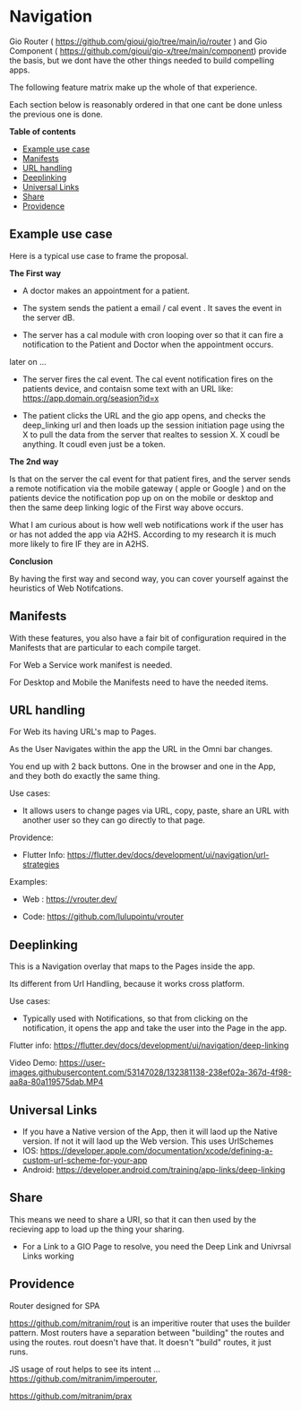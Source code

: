 # Navigation


Gio Router ( https://github.com/gioui/gio/tree/main/io/router ) and Gio Component ( https://github.com/gioui/gio-x/tree/main/component) provide the basis, but we dont have the other things needed to build compelling apps.

The following feature matrix make up the whole of that experience.

Each section below is reasonably ordered in that one cant be done unless the previous one is done.

**Table of contents**

- [Example use case](#example-use-case)
- [Manifests](#manifests)
- [URL handling](#url-handling)
- [Deeplinking](#deeplinking)
- [Universal Links](#universal-links)
- [Share](#share)
- [Providence](#providence)

## Example use case


Here is a typical use case to frame the proposal.

**The First way**

- A doctor makes an appointment for a patient.

- The system sends the patient a email / cal event . It saves the event in the server dB.

- The server has a cal module with cron looping over so that it can fire a notification to the Patient and Doctor when the appointment occurs. 

later on ...

- The server fires the cal event. The cal event notification fires on the patients device, and contaisn some text with an URL like: https://app.domain.org/seasion?id=x

- The patient clicks the URL and the gio app opens, and checks the deep_linking url and then loads up the session initiation page using the X to pull the data from the server that realtes to session X. X coudl be anything. It coudl even just be a token.


**The 2nd way**

Is that on the server the cal event for that patient fires, and the server sends a remote notification via the mobile gateway ( apple or Google ) and on the patients device the notification pop up on on the mobile or desktop and then the same deep linking logic of the First way above occurs.

What I am curious about is how well web notifications work if the user has or has not added the app via A2HS. According to my research it is much more likely to fire IF they are in A2HS.

**Conclusion**

By having the first way and second way, you can cover yourself against the heuristics of  Web Notifcations.


## Manifests

With these features, you also have a fair bit of configuration required in the Manifests that are particular to each compile target.

For Web a Service work manifest is needed.

For Desktop and Mobile the Manifests need to have the needed items.


## URL handling

For Web its having URL's map to Pages.

As the User Navigates within the app the URL in the Omni bar changes.

You end up with 2 back buttons. One in the browser and one in the App, and they both do exactly the same thing. 

Use cases:

- It allows users to change pages via URL, copy, paste, share an URL with another user so they can go directly to that page.

Providence:

- Flutter Info: https://flutter.dev/docs/development/ui/navigation/url-strategies

Examples:

- Web : https://vrouter.dev/

- Code: https://github.com/lulupointu/vrouter


## Deeplinking

This is a Navigation overlay that maps to the Pages inside the app.

Its different from Url Handling, because it works cross platform.

Use cases:

- Typically used with Notifications, so that from clicking on the notification, it opens the app and take the user into the Page in the app.

Flutter info: https://flutter.dev/docs/development/ui/navigation/deep-linking

Video Demo: https://user-images.githubusercontent.com/53147028/132381138-238ef02a-367d-4f98-aa8a-80a119575dab.MP4

## Universal Links

  - If you have a Native version of the App, then it will laod up the Native version. If not it will laod up the Web version. This uses UrlSchemes
  - IOS: https://developer.apple.com/documentation/xcode/defining-a-custom-url-scheme-for-your-app
  - Android: https://developer.android.com/training/app-links/deep-linking

## Share

This means we need to share a URI, so that it can then used by the recieving app to load up the thing your sharing.
  - For a Link to a GIO Page to resolve, you need the Deep Link and Univrsal Links working





## Providence

Router designed for SPA 

https://github.com/mitranim/rout is an imperitive router that uses the builder pattern. Most routers have a separation between "building" the routes and using the routes. rout doesn't have that. It doesn't "build" routes, it just runs.

JS usage of rout helps to see its intent ...
https://github.com/mitranim/imperouter,

https://github.com/mitranim/prax 

